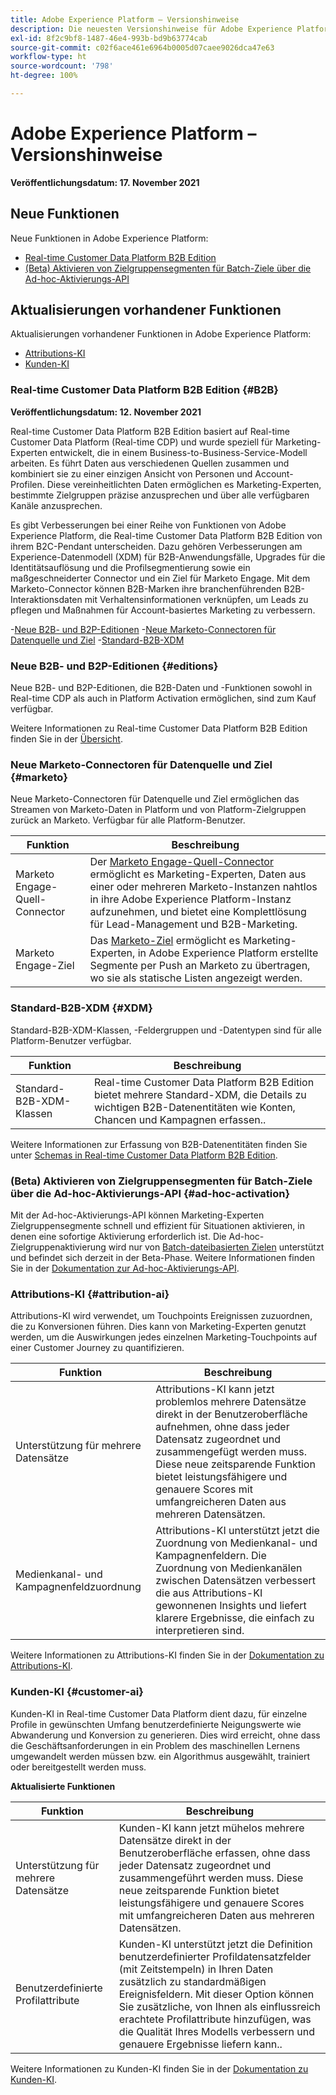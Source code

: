 ```yaml
---
title: Adobe Experience Platform – Versionshinweise
description: Die neuesten Versionshinweise für Adobe Experience Platform.
exl-id: 8f2c9bf8-1487-46e4-993b-bd9b63774cab
source-git-commit: c02f6ace461e6964b0005d07caee9026dca47e63
workflow-type: ht
source-wordcount: '798'
ht-degree: 100%

---
```


# Adobe Experience Platform – Versionshinweise

**Veröffentlichungsdatum: 17. November 2021**

## Neue Funktionen

Neue Funktionen in Adobe Experience Platform:

- [Real-time Customer Data Platform B2B Edition](#B2B)
- [(Beta) Aktivieren von Zielgruppensegmenten für Batch-Ziele über die Ad-hoc-Aktivierungs-API](#ad-hoc-activation)

## Aktualisierungen vorhandener Funktionen

Aktualisierungen vorhandener Funktionen in Adobe Experience Platform:

- [Attributions-KI](#attribution-ai)
- [Kunden-KI](#customer-ai)

### Real-time Customer Data Platform B2B Edition {#B2B}

**Veröffentlichungsdatum: 12. November 2021**

Real-time Customer Data Platform B2B Edition basiert auf Real-time Customer Data Platform (Real-time CDP) und wurde speziell für Marketing-Experten entwickelt, die in einem Business-to-Business-Service-Modell arbeiten. Es führt Daten aus verschiedenen Quellen zusammen und kombiniert sie zu einer einzigen Ansicht von Personen und Account-Profilen. Diese vereinheitlichten Daten ermöglichen es Marketing-Experten, bestimmte Zielgruppen präzise anzusprechen und über alle verfügbaren Kanäle anzusprechen.

Es gibt Verbesserungen bei einer Reihe von Funktionen von Adobe Experience Platform, die Real-time Customer Data Platform B2B Edition von ihrem B2C-Pendant unterscheiden. Dazu gehören Verbesserungen am Experience-Datenmodell (XDM) für B2B-Anwendungsfälle, Upgrades für die Identitätsauflösung und die Profilsegmentierung sowie ein maßgeschneiderter Connector und ein Ziel für Marketo Engage. Mit dem Marketo-Connector können B2B-Marken ihre branchenführenden B2B-Interaktionsdaten mit Verhaltensinformationen verknüpfen, um Leads zu pflegen und Maßnahmen für Account-basiertes Marketing zu verbessern.

-[Neue B2B- und B2P-Editionen](#editions)
-[Neue Marketo-Connectoren für Datenquelle und Ziel](#marketo)
-[Standard-B2B-XDM](#XDM)

### Neue B2B- und B2P-Editionen {#editions}

Neue B2B- und B2P-Editionen, die B2B-Daten und -Funktionen sowohl in Real-time CDP als auch in Platform Activation ermöglichen, sind zum Kauf verfügbar.

Weitere Informationen zu Real-time Customer Data Platform B2B Edition finden Sie in der [Übersicht](../../rtcdp/overview.md).

### Neue Marketo-Connectoren für Datenquelle und Ziel {#marketo}

Neue Marketo-Connectoren für Datenquelle und Ziel ermöglichen das Streamen von Marketo-Daten in Platform und von Platform-Zielgruppen zurück an Marketo. Verfügbar für alle Platform-Benutzer.

| Funktion | Beschreibung |
|----------|-------------|
| Marketo Engage-Quell-Connector | Der [Marketo Engage-Quell-Connector](../../sources/connectors/adobe-applications/marketo/marketo.md) ermöglicht es Marketing-Experten, Daten aus einer oder mehreren Marketo-Instanzen nahtlos in ihre Adobe Experience Platform-Instanz aufzunehmen, und bietet eine Komplettlösung für Lead-Management und B2B-Marketing. |
| Marketo Engage-Ziel | Das [Marketo-Ziel](../../destinations/catalog/adobe/marketo-engage.md) ermöglicht es Marketing-Experten, in Adobe Experience Platform erstellte Segmente per Push an Marketo zu übertragen, wo sie als statische Listen angezeigt werden. |

### Standard-B2B-XDM {#XDM}

Standard-B2B-XDM-Klassen, -Feldergruppen und -Datentypen sind für alle Platform-Benutzer verfügbar.

| Funktion | Beschreibung |
|-----------|--------------|
| Standard-B2B-XDM-Klassen | Real-time Customer Data Platform B2B Edition bietet mehrere Standard-XDM, die Details zu wichtigen B2B-Datenentitäten wie Konten, Chancen und Kampagnen erfassen.. |

Weitere Informationen zur Erfassung von B2B-Datenentitäten finden Sie unter [Schemas in Real-time Customer Data Platform B2B Edition](../../rtcdp/schemas/b2b.md).

### (Beta) Aktivieren von Zielgruppensegmenten für Batch-Ziele über die Ad-hoc-Aktivierungs-API {#ad-hoc-activation}

Mit der Ad-hoc-Aktivierungs-API können Marketing-Experten Zielgruppensegmente schnell und effizient für Situationen aktivieren, in denen eine sofortige Aktivierung erforderlich ist. Die Ad-hoc-Zielgruppenaktivierung wird nur von [Batch-dateibasierten Zielen](../../destinations/destination-types.md#file-based) unterstützt und befindet sich derzeit in der Beta-Phase. Weitere Informationen finden Sie in der [Dokumentation zur Ad-hoc-Aktivierungs-API](../../destinations/api/ad-hoc-activation-api.md).

### Attributions-KI {#attribution-ai}

Attributions-KI wird verwendet, um Touchpoints Ereignissen zuzuordnen, die zu Konversionen führen. Dies kann von Marketing-Experten genutzt werden, um die Auswirkungen jedes einzelnen Marketing-Touchpoints auf einer Customer Journey zu quantifizieren.

| Funktion | Beschreibung |
|-----------|---------------|
| Unterstützung für mehrere Datensätze | Attributions-KI kann jetzt problemlos mehrere Datensätze direkt in der Benutzeroberfläche aufnehmen, ohne dass jeder Datensatz zugeordnet und zusammengefügt werden muss. Diese neue zeitsparende Funktion bietet leistungsfähigere und genauere Scores mit umfangreicheren Daten aus mehreren Datensätzen. |
| Medienkanal- und Kampagnenfeldzuordnung | Attributions-KI unterstützt jetzt die Zuordnung von Medienkanal- und Kampagnenfeldern. Die Zuordnung von Medienkanälen zwischen Datensätzen verbessert die aus Attributions-KI gewonnenen Insights und liefert klarere Ergebnisse, die einfach zu interpretieren sind. |

Weitere Informationen zu Attributions-KI finden Sie in der [Dokumentation zu Attributions-KI](../../intelligent-services/attribution-ai/overview.md).

### Kunden-KI {#customer-ai}

Kunden-KI in Real-time Customer Data Platform dient dazu, für einzelne Profile in gewünschten Umfang benutzerdefinierte Neigungswerte wie Abwanderung und Konversion zu generieren. Dies wird erreicht, ohne dass die Geschäftsanforderungen in ein Problem des maschinellen Lernens umgewandelt werden müssen bzw. ein Algorithmus ausgewählt, trainiert oder bereitgestellt werden muss.

**Aktualisierte Funktionen**

| Funktion | Beschreibung |
|-----------|-------------|
| Unterstützung für mehrere Datensätze | Kunden-KI kann jetzt mühelos mehrere Datensätze direkt in der Benutzeroberfläche erfassen, ohne dass jeder Datensatz zugeordnet und zusammengeführt werden muss. Diese neue zeitsparende Funktion bietet leistungsfähigere und genauere Scores mit umfangreicheren Daten aus mehreren Datensätzen. |
| Benutzerdefinierte Profilattribute | Kunden-KI unterstützt jetzt die Definition benutzerdefinierter Profildatensatzfelder (mit Zeitstempeln) in Ihren Daten zusätzlich zu standardmäßigen Ereignisfeldern. Mit dieser Option können Sie zusätzliche, von Ihnen als einflussreich erachtete Profilattribute hinzufügen, was die Qualität Ihres Modells verbessern und genauere Ergebnisse liefern kann.. |

Weitere Informationen zu Kunden-KI finden Sie in der [Dokumentation zu Kunden-KI](../../intelligent-services/customer-ai/overview.md).

